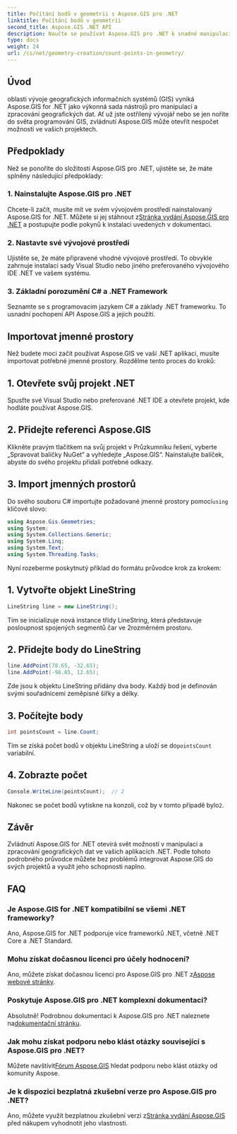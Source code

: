 ```yaml
---
title: Počítání bodů v geometrii s Aspose.GIS pro .NET
linktitle: Počítání bodů v geometrii
second_title: Aspose.GIS .NET API
description: Naučte se používat Aspose.GIS pro .NET k snadné manipulaci s geografickými daty. Úplné dostupné konzultace.
type: docs
weight: 24
url: /cs/net/geometry-creation/count-points-in-geometry/
---
```

## Úvod
oblasti vývoje geografických informačních systémů (GIS) vyniká Aspose.GIS for .NET jako výkonná sada nástrojů pro manipulaci a zpracování geografických dat. Ať už jste ostřílený vývojář nebo se jen noříte do světa programování GIS, zvládnutí Aspose.GIS může otevřít nespočet možností ve vašich projektech.
## Předpoklady
Než se ponoříte do složitosti Aspose.GIS pro .NET, ujistěte se, že máte splněny následující předpoklady:
### 1. Nainstalujte Aspose.GIS pro .NET
 Chcete-li začít, musíte mít ve svém vývojovém prostředí nainstalovaný Aspose.GIS for .NET. Můžete si jej stáhnout z[Stránka vydání Aspose.GIS pro .NET](https://releases.aspose.com/gis/net/) a postupujte podle pokynů k instalaci uvedených v dokumentaci.
### 2. Nastavte své vývojové prostředí
Ujistěte se, že máte připravené vhodné vývojové prostředí. To obvykle zahrnuje instalaci sady Visual Studio nebo jiného preferovaného vývojového IDE .NET ve vašem systému.
### 3. Základní porozumění C# a .NET Framework
Seznamte se s programovacím jazykem C# a základy .NET frameworku. To usnadní pochopení API Aspose.GIS a jejich použití.

## Importovat jmenné prostory
Než budete moci začít používat Aspose.GIS ve vaší .NET aplikaci, musíte importovat potřebné jmenné prostory. Rozdělme tento proces do kroků:
## 1. Otevřete svůj projekt .NET
Spusťte své Visual Studio nebo preferované .NET IDE a otevřete projekt, kde hodláte používat Aspose.GIS.
## 2. Přidejte referenci Aspose.GIS
Klikněte pravým tlačítkem na svůj projekt v Průzkumníku řešení, vyberte „Spravovat balíčky NuGet“ a vyhledejte „Aspose.GIS“. Nainstalujte balíček, abyste do svého projektu přidali potřebné odkazy.
## 3. Import jmenných prostorů
 Do svého souboru C# importujte požadované jmenné prostory pomocí`using` klíčové slovo:
```csharp
using Aspose.Gis.Geometries;
using System;
using System.Collections.Generic;
using System.Linq;
using System.Text;
using System.Threading.Tasks;
```

Nyní rozeberme poskytnutý příklad do formátu průvodce krok za krokem:
## 1. Vytvořte objekt LineString
```csharp
LineString line = new LineString();
```
Tím se inicializuje nová instance třídy LineString, která představuje posloupnost spojených segmentů čar ve 2rozměrném prostoru.
## 2. Přidejte body do LineString
```csharp
line.AddPoint(78.65, -32.65);
line.AddPoint(-98.65, 12.65);
```
Zde jsou k objektu LineString přidány dva body. Každý bod je definován svými souřadnicemi zeměpisné šířky a délky.
## 3. Počítejte body
```csharp
int pointsCount = line.Count;
```
 Tím se získá počet bodů v objektu LineString a uloží se do`pointsCount` variabilní.
## 4. Zobrazte počet
```csharp
Console.WriteLine(pointsCount);  // 2
```
 Nakonec se počet bodů vytiskne na konzoli, což by v tomto případě bylo`2`.

## Závěr
Zvládnutí Aspose.GIS for .NET otevírá svět možností v manipulaci a zpracování geografických dat ve vašich aplikacích .NET. Podle tohoto podrobného průvodce můžete bez problémů integrovat Aspose.GIS do svých projektů a využít jeho schopnosti naplno.
## FAQ
### Je Aspose.GIS for .NET kompatibilní se všemi .NET frameworky?
Ano, Aspose.GIS for .NET podporuje více frameworků .NET, včetně .NET Core a .NET Standard.
### Mohu získat dočasnou licenci pro účely hodnocení?
 Ano, můžete získat dočasnou licenci pro Aspose.GIS pro .NET z[Aspose webové stránky](https://purchase.aspose.com/temporary-license/).
### Poskytuje Aspose.GIS pro .NET komplexní dokumentaci?
Absolutně! Podrobnou dokumentaci k Aspose.GIS pro .NET naleznete na[dokumentační stránku](https://reference.aspose.com/gis/net/).
### Jak mohu získat podporu nebo klást otázky související s Aspose.GIS pro .NET?
 Můžete navštívit[Fórum Aspose.GIS](https://forum.aspose.com/c/gis/33) hledat podporu nebo klást otázky od komunity Aspose.
### Je k dispozici bezplatná zkušební verze pro Aspose.GIS pro .NET?
 Ano, můžete využít bezplatnou zkušební verzi z[Stránka vydání Aspose.GIS](https://releases.aspose.com/) před nákupem vyhodnotit jeho vlastnosti.